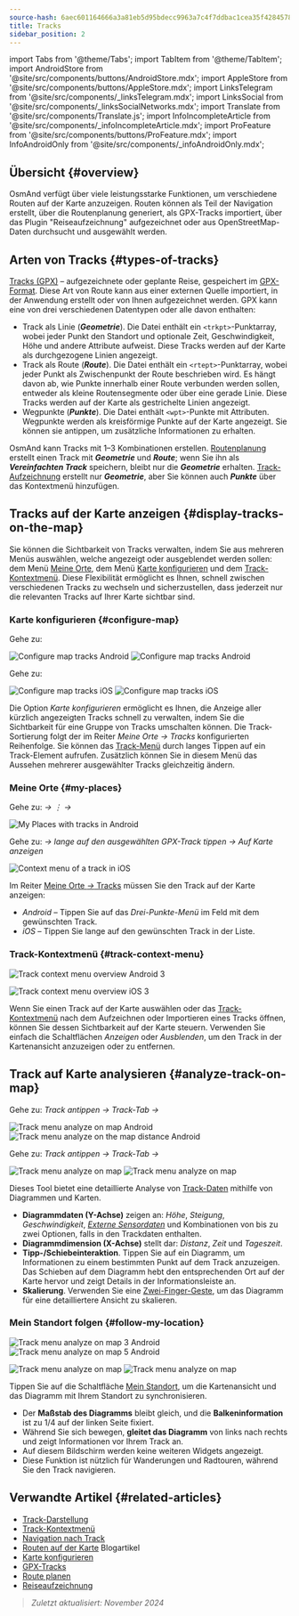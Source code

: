 ```yaml
---
source-hash: 6aec601164666a3a81eb5d95bdecc9963a7c4f7ddbac1cea35f42845786713b8
title: Tracks
sidebar_position: 2
---
```

import Tabs from '@theme/Tabs';
import TabItem from '@theme/TabItem';
import AndroidStore from '@site/src/components/buttons/AndroidStore.mdx';
import AppleStore from '@site/src/components/buttons/AppleStore.mdx';
import LinksTelegram from '@site/src/components/_linksTelegram.mdx';
import LinksSocial from '@site/src/components/_linksSocialNetworks.mdx';
import Translate from '@site/src/components/Translate.js';
import InfoIncompleteArticle from '@site/src/components/_infoIncompleteArticle.mdx';
import ProFeature from '@site/src/components/buttons/ProFeature.mdx';
import InfoAndroidOnly from '@site/src/components/_infoAndroidOnly.mdx';



## Übersicht {#overview}

OsmAnd verfügt über viele leistungsstarke Funktionen, um verschiedene Routen auf der Karte anzuzeigen. Routen können als Teil der Navigation erstellt, über die Routenplanung generiert, als GPX-Tracks importiert, über das Plugin "Reiseaufzeichnung" aufgezeichnet oder aus OpenStreetMap-Daten durchsucht und ausgewählt werden.


## Arten von Tracks {#types-of-tracks}

[Tracks (GPX)](#display-tracks-on-the-map) – aufgezeichnete oder geplante Reise, gespeichert im [GPX-Format](https://en.wikipedia.org/wiki/GPS_Exchange_Format). Diese Art von Route kann aus einer externen Quelle importiert, in der Anwendung erstellt oder von Ihnen aufgezeichnet werden. GPX kann eine von drei verschiedenen Datentypen oder alle davon enthalten:

- Track als Linie (***Geometrie***). Die Datei enthält ein ```<trkpt>```-Punktarray, wobei jeder Punkt den Standort und optionale Zeit, Geschwindigkeit, Höhe und andere Attribute aufweist. Diese Tracks werden auf der Karte als durchgezogene Linien angezeigt.
- Track als Route (***Route***). Die Datei enthält ein ```<rtept>```-Punktarray, wobei jeder Punkt als Zwischenpunkt der Route beschrieben wird. Es hängt davon ab, wie Punkte innerhalb einer Route verbunden werden sollen, entweder als kleine Routensegmente oder über eine gerade Linie. Diese Tracks werden auf der Karte als gestrichelte Linien angezeigt.
- Wegpunkte (***Punkte***). Die Datei enthält ```<wpt>```-Punkte mit Attributen. Wegpunkte werden als kreisförmige Punkte auf der Karte angezeigt. Sie können sie antippen, um zusätzliche Informationen zu erhalten.

OsmAnd kann Tracks mit 1–3 Kombinationen erstellen. [Routenplanung](../../plan-route/create-route.md) erstellt einen Track mit ***Geometrie*** und ***Route***; wenn Sie ihn als ***Vereinfachten Track*** speichern, bleibt nur die ***Geometrie*** erhalten. [Track-Aufzeichnung](../../plugins/trip-recording.md#new-track-recording) erstellt nur ***Geometrie***, aber Sie können auch ***Punkte*** über das Kontextmenü hinzufügen.


## Tracks auf der Karte anzeigen {#display-tracks-on-the-map}

Sie können die Sichtbarkeit von Tracks verwalten, indem Sie aus mehreren Menüs auswählen, welche angezeigt oder ausgeblendet werden sollen: dem Menü [Meine Orte](#my-places), dem Menü [Karte konfigurieren](#configure-map) und dem [Track-Kontextmenü](#track-context-menu). Diese Flexibilität ermöglicht es Ihnen, schnell zwischen verschiedenen Tracks zu wechseln und sicherzustellen, dass jederzeit nur die relevanten Tracks auf Ihrer Karte sichtbar sind.

### Karte konfigurieren {#configure-map}

<Tabs groupId="operating-systems" queryString="current-os">

<TabItem value="android" label="Android">

Gehe zu: *<Translate android="true" ids="shared_string_menu,configure_map,shared_string_show,show_gpx"/>*

![Configure map tracks Android](@site/static/img/map/tracks_and_routes/tracks_and_routes_display_1_andr.png) ![Configure map tracks Android](@site/static/img/map/tracks_and_routes/tracks_and_routes_display_andr.png)

</TabItem>

<TabItem value="ios" label="iOS">

Gehe zu: *<Translate ios="true" ids="shared_string_menu,configure_map,shared_string_gpx_tracks"/>*

![Configure map tracks iOS](@site/static/img/personal/tracks/follow_track_1_ios.png) ![Configure map tracks iOS](@site/static/img/personal/tracks/configure_map_track_menu_ios.png)

</TabItem>

</Tabs>

Die Option *Karte konfigurieren* ermöglicht es Ihnen, die Anzeige aller kürzlich angezeigten Tracks schnell zu verwalten, indem Sie die Sichtbarkeit für eine Gruppe von Tracks umschalten können. Die Track-Sortierung folgt der im Reiter *Meine Orte → Tracks* konfigurierten Reihenfolge. Sie können das [Track-Menü](../../personal/tracks/manage-tracks.md#track-menu) durch langes Tippen auf ein Track-Element aufrufen. Zusätzlich können Sie in diesem Menü das Aussehen mehrerer ausgewählter Tracks gleichzeitig ändern.

### Meine Orte {#my-places}

<Tabs groupId="operating-systems" queryString="current-os">

<TabItem value="android" label="Android">

Gehe zu: *<Translate android="true" ids="shared_string_menu,shared_string_my_places,shared_string_gpx_files"/> → &#8942; → <Translate android="true" ids="shared_string_show_on_map"/>*

![My Places with tracks in Android](@site/static/img/personal/tracks/one_track_menu_andr.png)

</TabItem>

<TabItem value="ios" label="iOS">

Gehe zu: *<Translate ios="true" ids="shared_string_menu,shared_string_my_places,shared_string_gpx_tracks"/> → lange auf den ausgewählten GPX-Track tippen → Auf Karte anzeigen*

![Context menu of a track in iOS](@site/static/img/personal/tracks/one_track_menu_ios.png)

</TabItem>

</Tabs>

Im Reiter [Meine Orte *→* Tracks](../../personal/tracks/manage-tracks.md#manage-tracks) müssen Sie den Track auf der Karte anzeigen:

- *Android* – Tippen Sie auf das *Drei-Punkte-Menü* im Feld mit dem gewünschten Track.
- *iOS* – Tippen Sie lange auf den gewünschten Track in der Liste.


### Track-Kontextmenü {#track-context-menu}

<Tabs groupId="operating-systems" queryString="current-os">

<TabItem value="android" label="Android">

![Track context menu overview Android 3](@site/static/img/personal/tracks/track_context_overview_andr_3.png)

</TabItem>

<TabItem value="ios" label="iOS">

![Track context menu overview iOS 3](@site/static/img/personal/tracks/track_context_overview_ios_3.png)

</TabItem>

</Tabs>

Wenn Sie einen Track auf der Karte auswählen oder das [Track-Kontextmenü](./track-context-menu.md) nach dem Aufzeichnen oder Importieren eines Tracks öffnen, können Sie dessen Sichtbarkeit auf der Karte steuern. Verwenden Sie einfach die Schaltflächen *Anzeigen* oder *Ausblenden*, um den Track in der Kartenansicht anzuzeigen oder zu entfernen.


## Track auf Karte analysieren {#analyze-track-on-map}

<Tabs groupId="operating-systems" queryString="current-os">

<TabItem value="android" label="Android">

Gehe zu: *Track antippen → Track-Tab → <Translate android="true" ids="analyze_on_map"/>*

![Track menu analyze on map Android](@site/static/img/personal/tracks/analyze_track_on_map_andr.png) ![Track menu analyze on the map distance Android](@site/static/img/personal/tracks/analyze_track_on_map_distance_andr.png)

</TabItem>

<TabItem value="ios" label="iOS">

Gehe zu: *Track antippen → Track-Tab → <Translate ios="true" ids="analyze_on_map"/>*

![Track menu analyze on map](@site/static/img/personal/tracks/track_analyze_ios.png) ![Track menu analyze on map ](@site/static/img/personal/tracks/track_analyze_on_map_ios.png)

</TabItem>

</Tabs>

Dieses Tool bietet eine detaillierte Analyse von [Track-Daten](../../map/tracks/track-context-menu.md#options) mithilfe von Diagrammen und Karten.

- **Diagrammdaten (Y-Achse)** zeigen an: *Höhe*, *Steigung*, *Geschwindigkeit*, [*Externe Sensordaten*](../../plugins/external-sensors.md) und Kombinationen von bis zu zwei Optionen, falls in den Trackdaten enthalten.
- **Diagrammdimension (X-Achse)** stellt dar: *Distanz*, *Zeit* und *Tageszeit*.
- **Tipp-/Schiebeinteraktion**. Tippen Sie auf ein Diagramm, um Informationen zu einem bestimmten Punkt auf dem Track anzuzeigen. Das Schieben auf dem Diagramm hebt den entsprechenden Ort auf der Karte hervor und zeigt Details in der Informationsleiste an.
- **Skalierung**. Verwenden Sie eine [Zwei-Finger-Geste](../../map/interact-with-map.md#gestures), um das Diagramm für eine detailliertere Ansicht zu skalieren.


### Mein Standort folgen {#follow-my-location}

<Tabs groupId="operating-systems" queryString="current-os">

<TabItem value="android" label="Android">

![Track menu analyze on map 3 Android](@site/static/img/personal/tracks/track_analyze_on_map_3_android.png) ![Track menu analyze on map 5 Android](@site/static/img/personal/tracks/track_analyze_on_map_5_android.png)

</TabItem>

<TabItem value="ios" label="iOS">

![Track menu analyze on map](@site/static/img/personal/tracks/track_follow_my_location_3_ios.png) ![Track menu analyze on map ](@site/static/img/personal/tracks/track_follow_my_location_4_ios.png)

</TabItem>

</Tabs>

Tippen Sie auf die Schaltfläche [Mein Standort](../../map/interact-with-map.md#my-location-and-zoom), um die Kartenansicht und das Diagramm mit Ihrem Standort zu synchronisieren.

- Der **Maßstab des Diagramms** bleibt gleich, und die **Balkeninformation** ist zu 1/4 auf der linken Seite fixiert.
- Während Sie sich bewegen, **gleitet das Diagramm** von links nach rechts und zeigt Informationen vor Ihrem Track an.
- Auf diesem Bildschirm werden keine weiteren Widgets angezeigt.
- Diese Funktion ist nützlich für Wanderungen und Radtouren, während Sie den Track navigieren.


## Verwandte Artikel {#related-articles}

- [Track-Darstellung](./appearance.md)
- [Track-Kontextmenü](./track-context-menu.md)
- [Navigation nach Track](../../navigation/setup/gpx-navigation.md)
- [Routen auf der Karte](https://docs.osmand.net/blog/routes) Blogartikel
- [Karte konfigurieren](../../map/configure-map-menu.md)
- [GPX-Tracks](../../personal/tracks/index.md)
- [Route planen](../../plan-route/index.md)
- [Reiseaufzeichnung](../../plugins/trip-recording.md)

> *Zuletzt aktualisiert: November 2024*